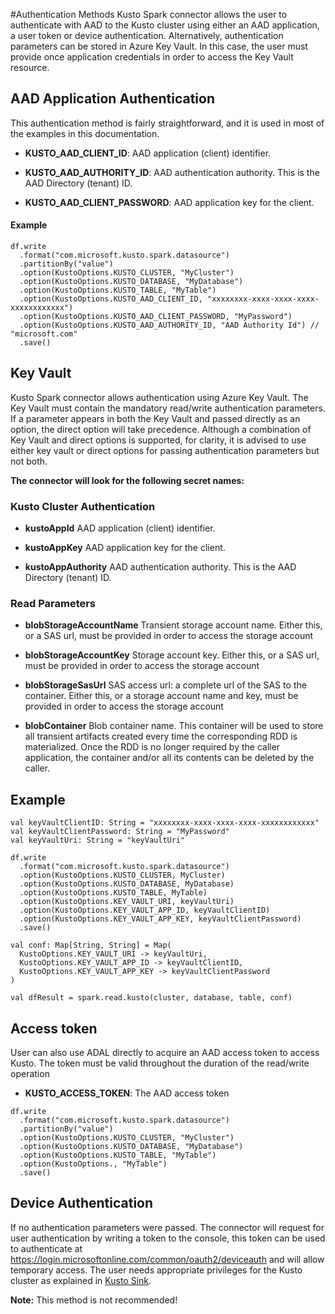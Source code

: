 #Authentication Methods
Kusto Spark connector allows the user to authenticate with AAD to the Kusto cluster using either an AAD application,
 a user token or device authentication. Alternatively, authentication parameters can be stored in Azure Key Vault.
  In this case, the user must provide once application credentials in order to access the Key Vault resource.

## AAD Application Authentication
This authentication method is fairly straightforward, and it is used in most of the examples in this documentation.

 * **KUSTO_AAD_CLIENT_ID**: 
  AAD application (client) identifier.
  
 * **KUSTO_AAD_AUTHORITY_ID**: 
  AAD authentication authority. This is the AAD Directory (tenant) ID.
 
 * **KUSTO_AAD_CLIENT_PASSWORD**: 
 AAD application key for the client.
 
#### Example
```
df.write
  .format("com.microsoft.kusto.spark.datasource")
  .partitionBy("value")
  .option(KustoOptions.KUSTO_CLUSTER, "MyCluster")
  .option(KustoOptions.KUSTO_DATABASE, "MyDatabase")
  .option(KustoOptions.KUSTO_TABLE, "MyTable")
  .option(KustoOptions.KUSTO_AAD_CLIENT_ID, "xxxxxxxx-xxxx-xxxx-xxxx-xxxxxxxxxxxx")
  .option(KustoOptions.KUSTO_AAD_CLIENT_PASSWORD, "MyPassword") 
  .option(KustoOptions.KUSTO_AAD_AUTHORITY_ID, "AAD Authority Id") // "microsoft.com"
  .save()
```
## Key Vault

Kusto Spark connector allows authentication using Azure Key Vault. The  Key Vault must contain the 
mandatory read/write authentication parameters. If a parameter appears in both the Key Vault and passed directly as an option, the direct option will take precedence.
Although a combination of Key Vault and direct options is supported, for clarity, it is advised to use 
either key vault or direct options for passing authentication parameters but not both.
                                               
                                               
**The connector will look for the following secret names:**

### Kusto Cluster Authentication 
 * **kustoAppId**
 AAD application (client) identifier.
 
 * **kustoAppKey**
 AAD application key for the client.

 * **kustoAppAuthority**
  AAD authentication authority. This is the AAD Directory (tenant) ID.

### Read Parameters

 * **blobStorageAccountName**
 Transient storage account name. Either this, or a SAS url, must be provided in order to access the storage account

 * **blobStorageAccountKey**
 Storage account key. Either this, or a SAS url, must be provided in order to access the storage account

* **blobStorageSasUrl**
 SAS access url: a complete url of the SAS to the container. Either this, or a storage account name and key, 
 must be provided in order to access the storage account
    
 * **blobContainer**
 Blob container name. This container will be used to store all transient artifacts created every time the corresponding RDD is materialized. 
 Once the RDD is no longer required by the caller application, the container and/or all its contents can be deleted by the caller.  

## Example

```
val keyVaultClientID: String = "xxxxxxxx-xxxx-xxxx-xxxx-xxxxxxxxxxxx"
val keyVaultClientPassword: String = "MyPassword"
val keyVaultUri: String = "keyVaultUri" 
 
df.write
  .format("com.microsoft.kusto.spark.datasource")
  .option(KustoOptions.KUSTO_CLUSTER, MyCluster)
  .option(KustoOptions.KUSTO_DATABASE, MyDatabase)
  .option(KustoOptions.KUSTO_TABLE, MyTable)
  .option(KustoOptions.KEY_VAULT_URI, keyVaultUri)
  .option(KustoOptions.KEY_VAULT_APP_ID, keyVaultClientID)
  .option(KustoOptions.KEY_VAULT_APP_KEY, keyVaultClientPassword)
  .save()

val conf: Map[String, String] = Map(
  KustoOptions.KEY_VAULT_URI -> keyVaultUri,
  KustoOptions.KEY_VAULT_APP_ID -> keyVaultClientID,
  KustoOptions.KEY_VAULT_APP_KEY -> keyVaultClientPassword
)

val dfResult = spark.read.kusto(cluster, database, table, conf)
 ```
## Access token
User can also use ADAL directly to acquire an AAD access token to access Kusto. 
The token must be valid throughout the duration of the read/write operation

 * **KUSTO_ACCESS_TOKEN**: 
    The AAD access token
```
df.write
  .format("com.microsoft.kusto.spark.datasource")
  .partitionBy("value")
  .option(KustoOptions.KUSTO_CLUSTER, "MyCluster")
  .option(KustoOptions.KUSTO_DATABASE, "MyDatabase")
  .option(KustoOptions.KUSTO_TABLE, "MyTable")
  .option(KustoOptions., "MyTable")
  .save()
```
## Device Authentication
If no authentication parameters were passed. The connector will request for user authentication by writing a token 
to the console, this token can be used to authenticate at https://login.microsoftonline.com/common/oauth2/deviceauth 
and will allow temporary access. The user needs appropriate privileges for the Kusto cluster as explained in [Kusto Sink](asd). 

**Note:** This method is not recommended!   
